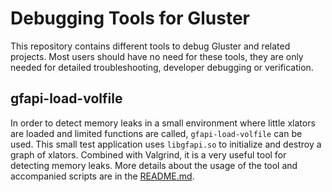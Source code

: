 Debugging Tools for Gluster
===========================

This repository contains different tools to debug Gluster and related projects.
Most users should have no need for these tools, they are only needed for
detailed troubleshooting, developer debugging or verification.


## gfapi-load-volfile

In order to detect memory leaks in a small environment where little xlators are
loaded and limited functions are called, `gfapi-load-volfile` can be used. This
small test application uses `libgfapi.so` to initialize and destroy a graph of
xlators. Combined with Valgrind, it is a very useful tool for detecting memory
leaks. More details about the usage of the tool and accompanied scripts are in
the [README.md](gfapi-load-volfile/README.md).

